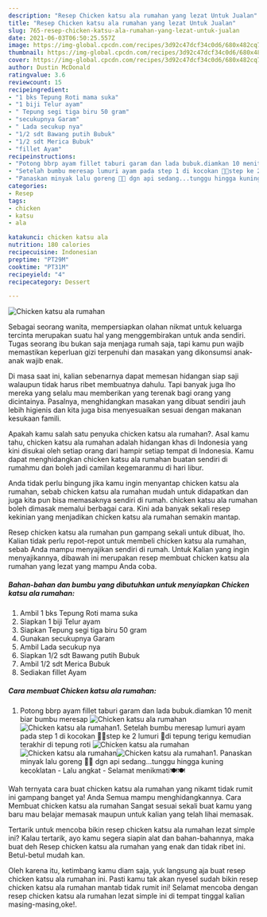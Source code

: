 ```yaml
---
description: "Resep Chicken katsu ala rumahan yang lezat Untuk Jualan"
title: "Resep Chicken katsu ala rumahan yang lezat Untuk Jualan"
slug: 765-resep-chicken-katsu-ala-rumahan-yang-lezat-untuk-jualan
date: 2021-06-03T06:50:25.557Z
image: https://img-global.cpcdn.com/recipes/3d92c47dcf34c0d6/680x482cq70/chicken-katsu-ala-rumahan-foto-resep-utama.jpg
thumbnail: https://img-global.cpcdn.com/recipes/3d92c47dcf34c0d6/680x482cq70/chicken-katsu-ala-rumahan-foto-resep-utama.jpg
cover: https://img-global.cpcdn.com/recipes/3d92c47dcf34c0d6/680x482cq70/chicken-katsu-ala-rumahan-foto-resep-utama.jpg
author: Dustin McDonald
ratingvalue: 3.6
reviewcount: 15
recipeingredient:
- "1 bks Tepung Roti mama suka"
- "1 biji Telur ayam"
- " Tepung segi tiga biru 50 gram"
- "secukupnya Garam"
- " Lada secukup nya"
- "1/2 sdt Bawang putih Bubuk"
- "1/2 sdt Merica Bubuk"
- "fillet Ayam"
recipeinstructions:
- "Potong bbrp ayam fillet taburi garam dan lada bubuk.diamkan 10 menit biar bumbu meresap"
- "Setelah bumbu meresap lumuri ayam pada step 1 di kocokan 🥚🥚step ke 2 lumuri 🍗di tepung terigu kemudian terakhir di tepung roti"
- "Panaskan minyak lalu goreng 🐓🐓 dgn api sedang...tunggu hingga kuning kecoklatan Lalu angkat Selamat menikmati🍽🍽"
categories:
- Resep
tags:
- chicken
- katsu
- ala

katakunci: chicken katsu ala 
nutrition: 180 calories
recipecuisine: Indonesian
preptime: "PT29M"
cooktime: "PT31M"
recipeyield: "4"
recipecategory: Dessert

---
```



![Chicken katsu ala rumahan](https://img-global.cpcdn.com/recipes/3d92c47dcf34c0d6/680x482cq70/chicken-katsu-ala-rumahan-foto-resep-utama.jpg)

Sebagai seorang wanita, mempersiapkan olahan nikmat untuk keluarga tercinta merupakan suatu hal yang menggembirakan untuk anda sendiri. Tugas seorang ibu bukan saja menjaga rumah saja, tapi kamu pun wajib memastikan keperluan gizi terpenuhi dan masakan yang dikonsumsi anak-anak wajib enak.

Di masa  saat ini, kalian sebenarnya dapat memesan hidangan siap saji walaupun tidak harus ribet membuatnya dahulu. Tapi banyak juga lho mereka yang selalu mau memberikan yang terenak bagi orang yang dicintainya. Pasalnya, menghidangkan masakan yang dibuat sendiri jauh lebih higienis dan kita juga bisa menyesuaikan sesuai dengan makanan kesukaan famili. 



Apakah kamu salah satu penyuka chicken katsu ala rumahan?. Asal kamu tahu, chicken katsu ala rumahan adalah hidangan khas di Indonesia yang kini disukai oleh setiap orang dari hampir setiap tempat di Indonesia. Kamu dapat menghidangkan chicken katsu ala rumahan buatan sendiri di rumahmu dan boleh jadi camilan kegemaranmu di hari libur.

Anda tidak perlu bingung jika kamu ingin menyantap chicken katsu ala rumahan, sebab chicken katsu ala rumahan mudah untuk didapatkan dan juga kita pun bisa memasaknya sendiri di rumah. chicken katsu ala rumahan boleh dimasak memalui berbagai cara. Kini ada banyak sekali resep kekinian yang menjadikan chicken katsu ala rumahan semakin mantap.

Resep chicken katsu ala rumahan pun gampang sekali untuk dibuat, lho. Kalian tidak perlu repot-repot untuk membeli chicken katsu ala rumahan, sebab Anda mampu menyajikan sendiri di rumah. Untuk Kalian yang ingin menyajikannya, dibawah ini merupakan resep membuat chicken katsu ala rumahan yang lezat yang mampu Anda coba.

<!--inarticleads1-->

##### Bahan-bahan dan bumbu yang dibutuhkan untuk menyiapkan Chicken katsu ala rumahan:

1. Ambil 1 bks Tepung Roti mama suka
1. Siapkan 1 biji Telur ayam
1. Siapkan  Tepung segi tiga biru 50 gram
1. Gunakan secukupnya Garam
1. Ambil  Lada secukup nya
1. Siapkan 1/2 sdt Bawang putih Bubuk
1. Ambil 1/2 sdt Merica Bubuk
1. Sediakan fillet Ayam




<!--inarticleads2-->

##### Cara membuat Chicken katsu ala rumahan:

1. Potong bbrp ayam fillet taburi garam dan lada bubuk.diamkan 10 menit biar bumbu meresap
<img src="https://img-global.cpcdn.com/steps/88814f3f5e7d6abe/160x128cq70/chicken-katsu-ala-rumahan-langkah-memasak-1-foto.jpg" alt="Chicken katsu ala rumahan"><img src="https://img-global.cpcdn.com/steps/b411fb23d1066124/160x128cq70/chicken-katsu-ala-rumahan-langkah-memasak-1-foto.jpg" alt="Chicken katsu ala rumahan">1. Setelah bumbu meresap lumuri ayam pada step 1 di kocokan 🥚🥚step ke 2 lumuri 🍗di tepung terigu kemudian terakhir di tepung roti
<img src="https://img-global.cpcdn.com/steps/2c9ab6409a65e2cc/160x128cq70/chicken-katsu-ala-rumahan-langkah-memasak-2-foto.jpg" alt="Chicken katsu ala rumahan"><img src="https://img-global.cpcdn.com/steps/47651eaf06706a29/160x128cq70/chicken-katsu-ala-rumahan-langkah-memasak-2-foto.jpg" alt="Chicken katsu ala rumahan"><img src="https://img-global.cpcdn.com/steps/36765e23b5f403b7/160x128cq70/chicken-katsu-ala-rumahan-langkah-memasak-2-foto.jpg" alt="Chicken katsu ala rumahan">1. Panaskan minyak lalu goreng 🐓🐓 dgn api sedang...tunggu hingga kuning kecoklatan - Lalu angkat - Selamat menikmati🍽🍽




Wah ternyata cara buat chicken katsu ala rumahan yang nikamt tidak rumit ini gampang banget ya! Anda Semua mampu menghidangkannya. Cara Membuat chicken katsu ala rumahan Sangat sesuai sekali buat kamu yang baru mau belajar memasak maupun untuk kalian yang telah lihai memasak.

Tertarik untuk mencoba bikin resep chicken katsu ala rumahan lezat simple ini? Kalau tertarik, ayo kamu segera siapin alat dan bahan-bahannya, maka buat deh Resep chicken katsu ala rumahan yang enak dan tidak ribet ini. Betul-betul mudah kan. 

Oleh karena itu, ketimbang kamu diam saja, yuk langsung aja buat resep chicken katsu ala rumahan ini. Pasti kamu tak akan nyesel sudah bikin resep chicken katsu ala rumahan mantab tidak rumit ini! Selamat mencoba dengan resep chicken katsu ala rumahan lezat simple ini di tempat tinggal kalian masing-masing,oke!.


